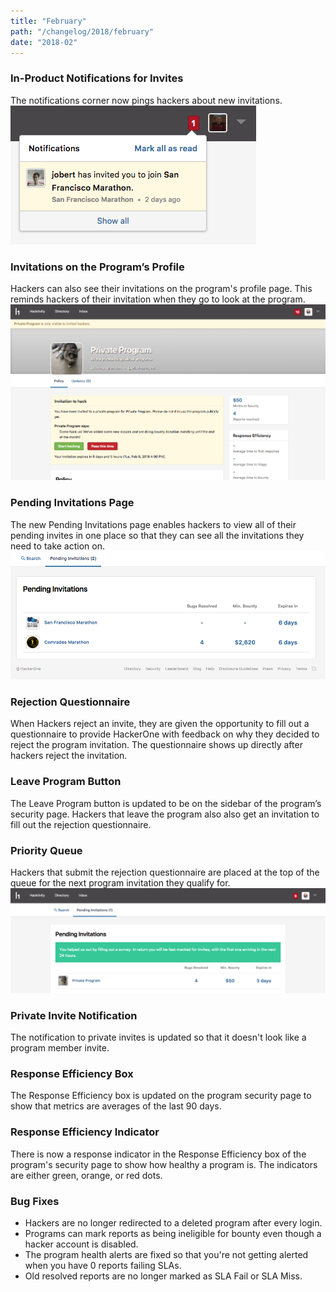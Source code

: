 ```yaml
---
title: "February"
path: "/changelog/2018/february"
date: "2018-02"
---
```


### In-Product Notifications for Invites
The notifications corner now pings hackers about new invitations.
![feb_2018](./images/feb_2018.png)

### Invitations on the Program’s Profile
Hackers can also see their invitations on the program's profile page. This reminds hackers of their invitation when they go to look at the program.
![feb_2018_2](./images/feb_2018_2.png)

### Pending Invitations Page
The new Pending Invitations page enables hackers to view all of their pending invites in one place so that they can see all the invitations they need to take action on.
![feb_2018_4](./images/feb_2018_4.png)

### Rejection Questionnaire
When Hackers reject an invite, they are given the opportunity to fill out a questionnaire to provide HackerOne with feedback on why they decided to reject the program invitation. The questionnaire shows up directly after hackers reject the invitation.

### Leave Program Button
The Leave Program button is updated to be on the sidebar of the program’s security page. Hackers that leave the program also also get an invitation to fill out the rejection questionnaire.

### Priority Queue
Hackers that submit the rejection questionnaire are placed at the top of the queue for the next program invitation they qualify for.
![feb_2018_3](./images/feb_2018_3.png)

### Private Invite Notification
The notification to private invites is updated so that it doesn't look like a program member invite.

### Response Efficiency Box
The Response Efficiency box is updated on the program security page to show that metrics are averages of the last 90 days.

### Response Efficiency Indicator
There is now a response indicator in the Response Efficiency box of the program's security page to show how healthy a program is. The indicators are either green, orange, or red dots.

### Bug Fixes
- Hackers are no longer redirected to a deleted program after every login.
- Programs can mark reports as being ineligible for bounty even though a hacker account is disabled.
- The program health alerts are fixed so that you're not getting alerted when you have 0 reports failing SLAs.
- Old resolved reports are no longer marked as SLA Fail or SLA Miss.
